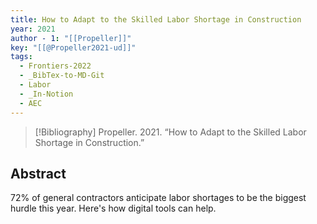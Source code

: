 ```yaml
---
title: How to Adapt to the Skilled Labor Shortage in Construction
year: 2021
author - 1: "[[Propeller]]"
key: "[[@Propeller2021-ud]]"
tags:
  - Frontiers-2022
  - _BibTex-to-MD-Git
  - Labor
  - _In-Notion
  - AEC
---
```


> [!Bibliography]
> Propeller. 2021. “How to Adapt to the Skilled Labor Shortage in Construction.” 

## Abstract
72\% of general contractors anticipate labor shortages to be the biggest hurdle this year. Here's how digital tools can help.